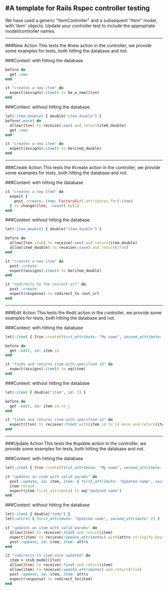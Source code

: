 #A template for Rails Rspec controller testing
---

We have used a generic "ItemController" and a subsequent "Item" model, with 'item' objects. Update your controller test to include the appropriate model/controller names.

---
##\#New Action
This tests the #new action in the controller, we provide some examples for tests, both hitting the database and not.

###Context: with hitting the database
```ruby
before do
  get :new
end

it "creates a new item" do
  expect(assigns(:item)).to be_a_new(Item)
end
```

###Context: without hitting the database
```ruby
let(:item_double) { double("item_double") }
before(:each) do
  allow(Item).to receive(:new).and_return(item_double)
  get :new
end

it "creates a new item" do
  expect(assigns(:item)).to be(item_double)
end
```
---
##\#Create Action
This tests the #create action in the controller, we provide some examples for tests, both hitting the database and not.

###Context: with hitting the database
```ruby
it "creates a new Item" do
  expect {
    post :create, item: FactoryGirl.attributes_for(:item)
  }.to change(Item, :count).by(1)
end
```
###Context: without hitting the database
```ruby
let(:item_double) { double("item_double") }

before do
  allow(Item.stub).to receive(:new).and_return(item_double)
  allow(item_double).to receive(:save).and_return(true)
end

it "creates a new item" do
  post :create
  expect(assigns(:item)).to be(item_double)
end

it "redirects to the correct url" do
  post :create
  expect(response).to redirect_to root_url
end
```
---
##\#Edit Action
This tests the #edit action in the controller, we provide some examples for tests, both hitting the database and not.

###Context: with hitting the database
```ruby
let(:item) { Item.create(first_attribute: "My name", second_attribute: 23) }

before do
  get :edit, id: item.id
end

it "finds and returns item with specified id" do
  expect(assigns(:item)).to eq(item)
end
```
###Context: without hitting the database
```ruby
let(:item) { double("item", id: 1) }

before do 
  get :edit, id: item.id.to_i
end 

it "finds and returns item with specified id" do
  expect(Item).to recieve(:find).with(item.id.to_i).once.and_return(item)
end
```
---
###Update Action
This tests the #update action in the controller, we provide some examples for tests, both hitting the database and not.

###Context: with hitting the database
```ruby
let(:item) { Item.create(first_attribute: "My name", second_attribute: 23) }

it "updates an item with valid params" do
  post :update, id: item, item: { first_attribute: "Updated name", second_attribute: 23 }
  item.reload
  expect(item.first_attribute).to eq("Updated name")
end
```
###Context: without hitting the database
```ruby
let(:item) { double("todo") }
let(:attrs) { first_attribute: "Updated name", second_attribute: 23 }

it "updates an item with valid params" do
  allow(Item).to receive(:find).and_return(item)
  expect(item).to recieve(:update_attributes).with(attrs.stringify_keys)
  post :update, id: item, item: attrs
end

it "redirects to item once updated" do
  item = stub_model(Item)
  allow(Item).to receive(:find).and_return(item)
  allow(item).to receive(:update_attributes).and_return(true)
  post :update, id: item, item: attrs
  expect(response).to redirect_to(item)
end
```
















